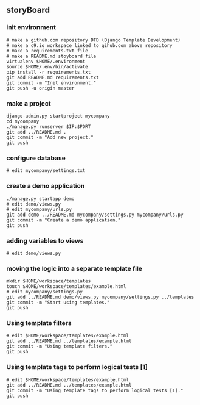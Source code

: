 
## storyBoard

### init environment

    # make a github.com repository DTD (Django Template Development)
    # make a c9.io workspace linked to gihub.com above repository
    # make a requirements.txt file
    # make a README.md stoyboard file
    virtualenv $HOME/.environment
    source $HOME/.env/bin/activate
    pip install -r requirements.txt
    git add README.md requirements.txt
    git commit -m "Init environment."
    git push -u origin master

### make a project

    django-admin.py startproject mycompany
    cd mycompany
    ./manage.py runserver $IP:$PORT
    git add ../README.md .
    git commit -m "Add new project."
    git push

### configure database

    # edit mycompany/settings.txt
    
### create a demo application

    ./manage.py startapp demo
    # edit demo/views.py
    # edit mycompany/urls.py
    git add demo ../README.md mycompany/settings.py mycompany/urls.py
    git commit -m "Create a demo application."
    git push

### adding variables to views

    # edit demo/views.py

### moving the logic into a separate template file

    mkdir $HOME/workspace/templates
    touch $HOME/workspace/templates/example.html
    # edit mycompany/settings.py
    git add ../README.md demo/views.py mycompany/settings.py ../templates
    git commit -m "Start using templates."
    git push

### Using template filters

    # edit $HOME/workspace/templates/example.html
    git add ../README.md ../templates/example.html 
    git commit -m "Using template filters."
    git push

### Using template tags to perform logical tests [1]

    # edit $HOME/workspace/templates/example.html
    git add ../README.md ../templates/example.html 
    git commit -m "Using template tags to perform logical tests [1]."
    git push

